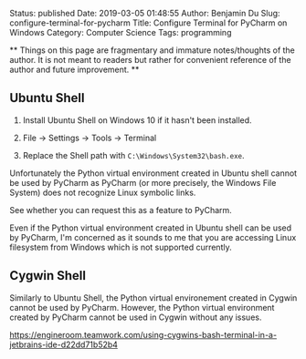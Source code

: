 Status: published
Date: 2019-03-05 01:48:55
Author: Benjamin Du
Slug: configure-terminal-for-pycharm
Title: Configure Terminal for PyCharm on Windows
Category: Computer Science
Tags: programming

**
Things on this page are fragmentary and immature notes/thoughts of the author.
It is not meant to readers but rather for convenient reference of the author and future improvement.
**

## Ubuntu Shell

1. Install Ubuntu Shell on Windows 10 if it hasn't been installed.

2. File -> Settings -> Tools -> Terminal 

3. Replace the Shell path with `C:\Windows\System32\bash.exe`.


Unfortunately the Python virtual environment created in Ubuntu shell cannot be used by PyCharm
as PyCharm (or more precisely, the Windows File System) does not recognize Linux symbolic links.


See whether you can request this as a feature to PyCharm.


Even if the Python virtual environment created in Ubuntu shell can be used by PyCharm,
I'm concerned as it sounds to me that you are accessing Linux filesystem from Windows
which is not supported currently.



## Cygwin Shell

Similarly to Ubuntu Shell, 
the Python virtual environement created in Cygwin cannot be used by PyCharm.
However, 
the Python virtual environment created by PyCharm cannot be used in Cygwin without any issues.



https://engineroom.teamwork.com/using-cygwins-bash-terminal-in-a-jetbrains-ide-d22dd71b52b4
